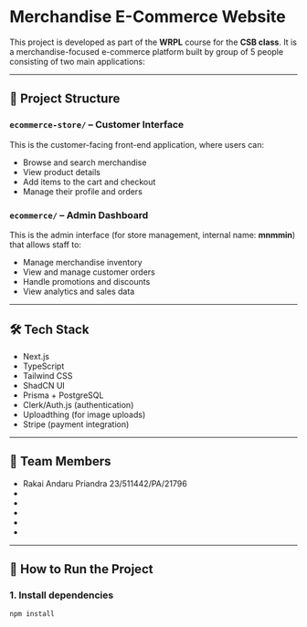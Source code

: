 # Merchandise E-Commerce Website

This project is developed as part of the **WRPL** course for the **CSB class**. It is a merchandise-focused e-commerce platform built by group of 5 people consisting of two main applications:

---

## 🔹 Project Structure

### `ecommerce-store/` – Customer Interface
This is the customer-facing front-end application, where users can:
- Browse and search merchandise
- View product details
- Add items to the cart and checkout
- Manage their profile and orders

### `ecommerce/` – Admin Dashboard
This is the admin interface (for store management, internal name: **mnmmin**) that allows staff to:
- Manage merchandise inventory
- View and manage customer orders
- Handle promotions and discounts
- View analytics and sales data

---

## 🛠️ Tech Stack
- Next.js
- TypeScript
- Tailwind CSS
- ShadCN UI
- Prisma + PostgreSQL
- Clerk/Auth.js (authentication)
- Uploadthing (for image uploads)
- Stripe (payment integration)

---

## 👥 Team Members
- Rakai Andaru Priandra 23/511442/PA/21796
- 
- 
- 
- 
- 

---

## 📁 How to Run the Project

### 1. Install dependencies
```bash
npm install
